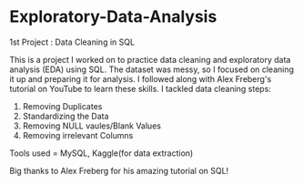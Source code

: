 # Exploratory-Data-Analysis

1st Project : Data Cleaning in SQL


This is a project I worked on to practice data cleaning and exploratory data analysis (EDA) using SQL. The dataset was messy, so I focused on cleaning it up and preparing it for analysis. I followed along with Alex Freberg's tutorial on YouTube to learn these skills.
I tackled data cleaning steps:
  1. Removing Duplicates
  2. Standardizing the Data
  3. Removing NULL vaules/Blank Values
  4. Removing irrelevant Columns

Tools used = MySQL, Kaggle(for data extraction)

 Big thanks to Alex Freberg for his amazing tutorial on SQL!
 
